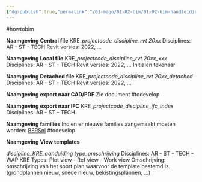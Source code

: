 ```yaml
---
{"dg-publish":true,"permalink":"/01-mago/01-02-bim/01-02-bim-handleiding-naamgeving-revit-bestanden/"}
---
```


#howtobim 

**Naamgeving Central file**
KRE_*projectcode_discipline_rvt 20xx*
	Disciplines: AR - ST - TECH
	Revit versies: 2022, ...

**Naamgeving Local file**
KRE_*projectcode_discipline_rvt 20xx_xxx*
	Disciplines: AR - ST - TECH
	Revit versies: 2022, ...
	Initialen tekenaar

**Naamgeving Detached file**
KRE_*projectcode_discipline_rvt 20xx_detached*
	Disciplines: AR - ST - TECH
	Revit versies: 2022, ...

**Naamgeving export naar CAD/PDF**
Zie document #todevelop 

**Naamgeving export naar IFC**
KRE_*projectcode_discipline_ifc_index*
	Disciplines: AR - ST - TECH

**Naamgeving families**
Indien er nieuwe families aangemaakt moeten worden:
[BERSnl](https://www.revitstandards.org/nl/downloads/)
#todevelop 

**Naamgeving View templates**

*discipline_KRE_aanduiding type_omschrijving*
	Disciplines: AR - ST - TECH - WAP
	KRE
	Types: Plot view - Ref view - Work view
	Omschrijving: omschrijving van het soort plan waarvoor de template bestemd is. (grondplannen nieuw, snede nieuw, bekistingsplannen, ...)

